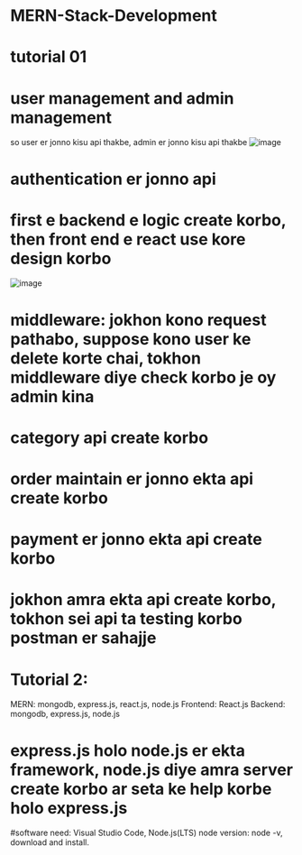 # MERN-Stack-Development
# tutorial 01
# user management and admin management
so user er jonno kisu api thakbe, admin er jonno kisu api thakbe
![image](https://github.com/farshileader/MERN-Stack-Development/assets/161561512/7ce287fc-6005-4aa1-b5a9-a8a973abfd2d)
# authentication er jonno api
# first e backend e logic create korbo, then front end e react use kore design korbo
![image](https://github.com/farshileader/MERN-Stack-Development/assets/161561512/679910b6-2adf-48ca-a2fe-dfdca11dcd9d)
# middleware: jokhon kono request pathabo, suppose kono user ke delete korte chai, tokhon middleware diye check korbo je oy admin kina
# category api create korbo
# order maintain er jonno ekta api create korbo
# payment er jonno ekta api create korbo
# jokhon amra ekta api create korbo, tokhon sei api ta testing korbo postman er sahajje

# Tutorial 2:
MERN: mongodb, express.js, react.js, node.js
Frontend: React.js
Backend: mongodb, express.js, node.js
# express.js holo node.js er ekta framework, node.js diye amra server create korbo ar seta ke help korbe holo express.js

#software need:
Visual Studio Code, Node.js(LTS)
node version: node -v, download and install.
